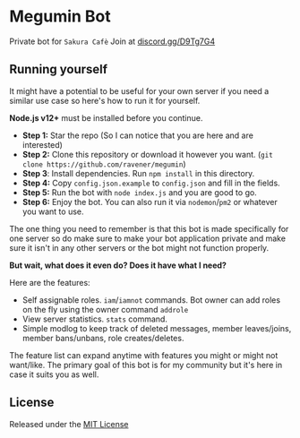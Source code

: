 # Megumin Bot
Private bot for `Sakura Cafè` Join at [discord.gg/D9Tg7G4](https://discord.gg/D9Tg7G4)

## Running yourself
It might have a potential to be useful for your own server if you need a similar use case so here's how to run it for yourself.

**Node.js v12+** must be installed before you continue.

- **Step 1:** Star the repo (So I can notice that you are here and are interested)
- **Step 2:** Clone this repository or download it however you want. (`git clone https://github.com/ravener/megumin`)
- **Step 3**: Install dependencies. Run `npm install` in this directory.
- **Step 4:** Copy `config.json.example` to `config.json` and fill in the fields.
- **Step 5:** Run the bot with `node index.js` and you are good to go.
- **Step 6:** Enjoy the bot. You can also run it via `nodemon`/`pm2` or whatever you want to use.

The one thing you need to remember is that this bot is made specifically for one server so do make sure to make your bot application private and make sure it isn't in any other servers or the bot might not function properly.

**But wait, what does it even do? Does it have what I need?**

Here are the features:
- Self assignable roles. `iam`/`iamnot` commands. Bot owner can add roles on the fly using the owner command `addrole`
- View server statistics. `stats` command.
- Simple modlog to keep track of deleted messages, member leaves/joins, member bans/unbans, role creates/deletes.

The feature list can expand anytime with features you might or might not want/like. The primary goal of this bot is for my community but it's here in case it suits you as well.

## License
Released under the [MIT License](LICENSE)

